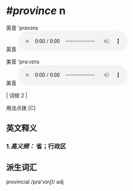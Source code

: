 # ***\#province*** n
英音 'prɒvɪns  
英音
<audio src="./media/province-B.aac" controls="controls"></audio>

美音 'prɑːvɪns  
美音
<audio src="./media/province.aac" controls="controls"></audio>



| 词频 2 |  

用法点拨  [C]

英文释义
---
### 1.*高义频：* **省；行政区**  


派生词汇
---
provincial /prə'vɪnʃl/ adj   

